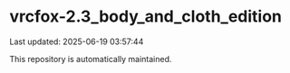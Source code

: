 # vrcfox-2.3_body_and_cloth_edition

Last updated: 2025-06-19 03:57:44

This repository is automatically maintained.
